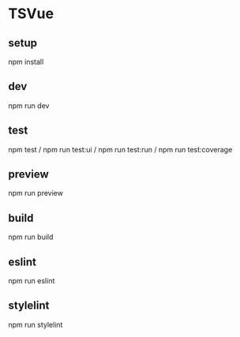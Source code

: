 # TSVue

## setup
npm install

## dev
npm run dev

## test
npm test / npm run test:ui / npm run test:run / npm run test:coverage


## preview
npm run preview

## build
npm run build

## eslint
npm run eslint

## stylelint
npm run stylelint

